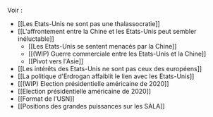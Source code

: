 Voir :

- [[Les Etats-Unis ne sont pas une thalassocratie]]
- [[L'affrontement entre la Chine et les Etats-Unis peut sembler inéluctable]]
	- [[Les Etats-Unis se sentent menacés par la Chine]]
	- [[(WIP) Guerre commerciale entre les Etats-Unis et la Chine]]
	- [[Pivot vers l'Asie]]
- [[Les intérêts des Etats-Unis ne sont pas ceux des européens]]
- [[La politique d'Erdrogan affaiblit le lien avec les Etats-Unis]]
- [[(WIP) Election présidentielle américaine de 2020]]
- [[Election présidentielle américaine de 2020]]
- [[Format de l’USN]]
- [[Positions des grandes puissances sur les SALA]]